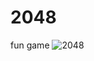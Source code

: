 # 2048
fun game
![2048](https://user-images.githubusercontent.com/104496809/167856809-28285c4e-728a-432a-be55-86f0527b2d92.png)
